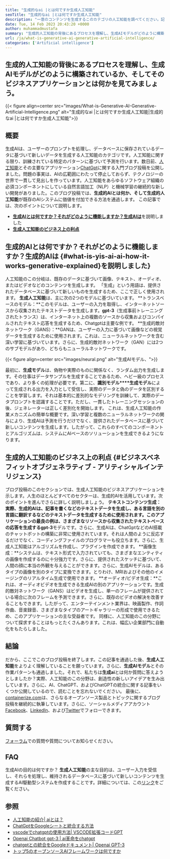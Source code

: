 ```yaml
---
title: "生成的なai |とは何ですか生成人工知能" 
seoTitle: "生成的なai |とは何ですか生成人工知能" 
description: "一意のコンテンツを生成するこのカテゴリの人工知能を調べてください。記事を始めて、答えを取得してみましょう。生成AIとは何ですか？" 
date: Tue, 14 Feb 2023 20:43:20 +0000
author: muhammadmustafa
summary: "生成的人工知能の背後にあるプロセスを理解し、生成AIモデルがどのように構築されているか、そしてそのビジネスアプリケーションとは何かを見てみましょう。" 
url: /ja/what-is-generative-ai-generative-artificial-intelligence/
categories: ['Artificial intelligence']
---
```


## 生成的人工知能の背後にあるプロセスを理解し、生成AIモデルがどのように構築されているか、そしてそのビジネスアプリケーションとは何かを見てみましょう。

{{< figure align=center src="images/What-is-Generative-AI-Generative-Artificial-Intelligence.png" alt="生成的なai |とは何ですか生成人工知能|生成的なai |とは何ですか生成人工知能">}}


## 概要
生成AIは、ユーザーのプロンプトを処理し、データベースに保存されているデータに基づいて新しいデータを生成する人工知能のカテゴリです。人工知能に関する限り、訓練されている特定のパターンに基づいて予測を行います。数日前、[人工知能][1]とその主要なアプリケーション[ChatGpt][2]に関する入門ブログ投稿を公開しました。問題の事実は、AIの広範囲にわたって停止しておらず、テクノロジーの世界で一貫して見出しを作っています。人工知能をあらゆるソフトウェア組織の必須コンポーネントにしている自然言語加工（NLP）と機械学習の継続的な新しい開発がありました。このブログ投稿では、******生成的AI**とは何か、そして**生成的人工知能**が既存のAIシステムに価値を付加できる方法を通過します。
この記事では、次のポイントについて説明します。
* [**生成AIとは何ですか？それがどのように機能しますか？生成AIは**][3]を説明しました
* [**生成人工知能のビジネス上の利点**][4]

## 生成的AIとは何ですか？それがどのように機能しますか？生成的AIは {#what-is-yis-ai-ai-how-it-works-generative-explained}を説明しました}
人工知能のこの分岐は、既存のデータに基づいて画像、テキスト、オーディオ、またはビデオなどのコンテンツを生成します。 「生成」という用語は、提供されたデータベースに基づいて新しいものを生成するため、ここで正しく使用されます。
**生成人工知能**は、主に次の2つのモデルに基づいています。
**トランスベースのモデル：**このモデルは、ユーザーの入力を取得し、インターネットソースから収集されたテキストデータを生成します。**gpt-3**（生成事前トレーニングされたトランス）は、インターネット上の複数のソースから収集およびコンパイルされたテキスト応答を生成するため、Chatgptは主要な例です。
**生成的敵対ネットワーク（GANS）：**GANは、ユーザーの入力に基づいて画像などの視覚データを生成するために使用されます。これは、ニューラルネットワークを含む深い学習に基づいています。さらに、生成的敵対ネットワーク（GAN）には2つのサブモデルがあり、どちらもニューラルネットワークです。

{{< figure align=center src="images/neural.png" alt="生成AIモデル、">}}

最初に、**生成モデル**は、偽物や実際のものに関係なく、ランダム出力を生成します。その仕事はデータサンプルを生成することであるため、ヘビー級のプロセスであり、より多くの処理が必要です。第二に、**識別モデル****生成モデル**によって生成される出力を入力として受信し、実際のデータと偽のデータを区別することを学習します。それは基本的に差別的なモデリングを訓練して、実際のデータプロンプトを認識することです。ただし、一貫したトレーニングセッションの後、ジェネレーターは正しく差別化を開始します。
これは、生成人工知能の作業メカニズムの簡単な概要です。深い学習と複数のニューラルネットワークの関与により、生成AIは予測を行うだけでなく、提供されたデータベースに基づいて新しいコンテンツを生成します。したがって、これらのすべてのコンポーネントとアルゴリズムは、システムにAIベースのソリューションを生成できるようになります。

## 生成的人工知能のビジネス上の利点 {#ビジネスベネフィットオブジェネラティブ - アリティシャルインテリジェンス}
ブログ投稿のこのセクションでは、生成人工知能のビジネスアプリケーションを示します。人生のほとんどすべてのセクターは、生成的AIを活用しています。次のポイントを進んでさらに詳しく説明しましょう。
**テキストコンテンツ生成：**実際、**生成的AI**は、記事を書くなどのテキストデータを生成し、ある言語を別の言語に翻訳するなどのテキストデータを生成するために使用されます。このアプリケーションの最良の例は、さまざまなリソースから収集されたテキストベースの応答を生成する**gpt-3**モデルです。さらに、生成AIは、ChatGptなどのAI搭載のチャットボットの構築に非常に使用されています。それは人間のように反応するだけでなく、コーディングファイルのプログラマーも役立ちます。さらに、生成人工知能はアルゴリズムを作成し、プラグインを作成できます。
**画像生成：**システムは、テキスト形式で入力されていても、さまざまなエンティティの画像を作成するのに十分強力です。さらに、提供されたスケッチに基づいて、人間の顔に本当の外観を与えることができます。さらに、生成AIモデルは、あるタイプの画像を別のタイプに変換できます。とりわけ、MRIおよびその他のイメージングのリアルタイム生成で使用できます。
**オーディオ/ビデオ生成：**これは、オーディオビデオを生成できる生成AIの別のアプリケーションです。生成的敵対ネットワーク（GANS）はビデオを生成し、単一のフレームが提供されている場合に次のフレームを予測できます。さらに、既存のビデオの解決を改善することもできます。したがって、エンターテインメント業界は、映画製作、作詞作曲、音楽録音、さまざまなタイプのアートギャラリーの形成で使用できるため、このアプリケーションの主な受益者です。
同様に、人工知能のこの分野について探求することはもっとたくさんあります。これは、幅広い企業部門に自動化をもたらしました。

## 結論
だから、ここでこのブログ投稿を終了します。この記事を通過した後、**生成人工知能**をよりよく理解していることを願っています。さらに、**生成AIモデル**とその作業パターンも通過しました。それで、私たちは**生成ai**とは何か質問に答えようとしましたか？実際、人工知能のこの分野は、創造性の新しいアイデアを生み出しています。さらに、AI、ChatGPT、およびChatGPTの統合に関する記事をいくつか公開しているので、読むことを忘れないでください。
最後に、[containerize.com][5]は、さらなるオープンソース製品とトピックに関するブログ投稿を継続的に執筆しています。さらに、ソーシャルメディアアカウント[Facebook][6]、[LinkedIn][7]、および[Twitter][8]でフォローできます。

## 質問する
[フォーラム][9]での質問や質問についてお知らせください。

## FAQ
生成AIの目的は何ですか？
**生成人工知能**の主な目的は、ユーザー入力を受信し、それらを処理し、維持されるデータベースに基づいて新しいコンテンツを生成するAI駆動型システムを作成することです。詳細については、この[リンク][3]をご覧ください。

## 参照
  * [人工知能の紹介| aiとは？][1]
  * [ChatGptをGoogleシートと統合する方法][10]
  * [vscodeでchatgptの使用方法| VSCODE拡張コードGPT][11]
  * [Openai Chatbot gpt-3 | ai革命をchatgpt][2]
  * [chatgptとの統合をGoogleドキュメント| Openai GPT-3][12]
  * [トップ5のオープンソースAIフレームワークは何ですか][13]

  
[1]: https://blog.containerize.com/artificial-intelligence/an-introduction-to-artificial-intelligence-what-is-ai/
[2]: https://blog.containerize.com/artificial-intelligence/what-is-openai-chatbot-gpt-3-chatgpt-an-ai-revolution/
[3]: #What-is-Generative-AI-how-it-works-Generative-AI-explained
[4]: #Business-benefits-of-Generative-Artificial-Intelligence
[5]: https://www.containerize.com/
[6]: https://web.facebook.com/containerize
[7]: https://www.linkedin.com/company/containerize/
[8]: https://twitter.com/containerize_co
[9]: https://forum.containerize.com/
[10]: https://blog.containerize.com/artificial-intelligence/integrate-chatgpt-with-google-sheets/
[11]: https://blog.containerize.com/artificial-intelligence/how-to-use-chatgpt-in-vscode-the-vscode-extension-codegpt/
[12]: https://blog.containerize.com/artificial-intelligence/google-docs-integration-with-chatgpt/
[13]: https://blog.containerize.com/artificial-intelligence/top-5-open-source-ai-frameworks/

